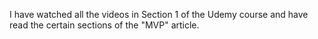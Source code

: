 I have watched all the videos in Section 1 of the Udemy course and have read the certain sections of the "MVP" article. 
